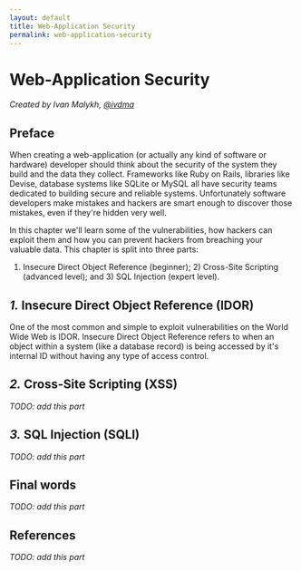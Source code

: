 ```yaml
---
layout: default
title: Web-Application Security
permalink: web-application-security
---
```


# Web-Application Security

*Created by Ivan Malykh, [@ivdma](https://twitter.com/ivdma)*

## Preface

When creating a web-application (or actually any kind of software or hardware) developer should
think about the security of the system they build and the data they collect. Frameworks like
Ruby on Rails, libraries like Devise, database systems like SQLite or MySQL all have security teams
dedicated to building secure and reliable systems. Unfortunately software developers make mistakes and hackers are smart enough to discover those mistakes, even if they're hidden very well.

In this chapter we'll learn some of the vulnerabilities, how hackers can exploit them and how you
can prevent hackers from breaching your valuable data. This chapter is split into three parts:
1) Insecure Direct Object Reference (beginner); 2) Cross-Site Scripting (advanced level); and 3)
SQL Injection (expert level).

## *1.* Insecure Direct Object Reference (IDOR)

One of the most common and simple to exploit vulnerabilities on the World Wide Web is IDOR.
Insecure Direct Object Reference refers to when an object within a system (like a database record)
is being accessed by it's internal ID without having any type of access control.

## *2.* Cross-Site Scripting (XSS)

_TODO: add this part_

## *3.* SQL Injection (SQLI)

_TODO: add this part_

## Final words

_TODO: add this part_

## References

_TODO: add this part_
